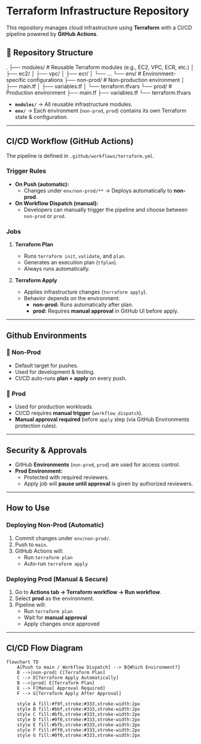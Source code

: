 # Terraform Infrastructure Repository

This repository manages cloud infrastructure using **Terraform** with a CI/CD pipeline powered by **GitHub Actions**.  

## 📂 Repository Structure

.
├── modules/ # Reusable Terraform modules (e.g., EC2, VPC, ECR, etc.)
│ ├── ec2/
│ ├── vpc/
│ ├── ecr/
│ └── ...
└── env/ # Environment-specific configurations
    ├── non-prod/ # Non-production environment
    │ ├── main.tf
    │ ├── variables.tf
    │ └── terraform.tfvars
    └── prod/ # Production environment
    ├── main.tf
    ├── variables.tf
    └── terraform.tfvars

- **`modules/`** → All reusable infrastructure modules.  
- **`env/`** → Each environment (`non-prod`, `prod`) contains its own Terraform state & configuration.  

---

## CI/CD Workflow (GitHub Actions)

The pipeline is defined in `.github/workflows/terraform.yml`.  

### Trigger Rules
- **On Push (automatic):**  
  - Changes under `env/non-prod/**` → Deploys automatically to **non-prod**.  
- **On Workflow Dispatch (manual):**  
  - Developers can manually trigger the pipeline and choose between `non-prod` or `prod`.  

### Jobs
1. **Terraform Plan**
   - Runs `terraform init`, `validate`, and `plan`.  
   - Generates an execution plan (`tfplan`).  
   - Always runs automatically.      

2. **Terraform Apply**
   - Applies infrastructure changes (`terraform apply`).  
   - Behavior depends on the environment:
     - **non-prod:** Runs automatically after plan.  
     - **prod:** Requires **manual approval** in GitHub UI before apply.  

---

##  Github Environments

### 🔹 Non-Prod
- Default target for pushes.  
- Used for development & testing.  
- CI/CD auto-runs **plan + apply** on every push.  

### 🔹 Prod
- Used for production workloads.  
- CI/CD requires **manual trigger** (`workflow_dispatch`).  
- **Manual approval required** before `apply` step (via GitHub Environments protection rules).  

---

## Security & Approvals
- GitHub **Environments** (`non-prod`, `prod`) are used for access control.  
- **Prod Environment:**  
  - Protected with required reviewers.  
  - Apply job will **pause until approval** is given by authorized reviewers.  

---

## How to Use

### Deploying Non-Prod (Automatic)
1. Commit changes under `env/non-prod/`.  
2. Push to `main`.  
3. GitHub Actions will:
   - Run `terraform plan`  
   - Auto-run `terraform apply`  

### Deploying Prod (Manual & Secure)
1. Go to **Actions tab → Terraform workflow → Run workflow**.  
2. Select **prod** as the environment.  
3. Pipeline will:
   - Run `terraform plan`  
   - Wait for **manual approval**  
   - Apply changes once approved  

---

## CI/CD Flow Diagram

```mermaid
flowchart TD
    A[Push to main / Workflow Dispatch] --> B{Which Environment?}
    B -->|non-prod| C[Terraform Plan]
    C --> D[Terraform Apply Automatically]
    B -->|prod| E[Terraform Plan]
    E --> F[Manual Approval Required]
    F --> G[Terraform Apply After Approval]

    style A fill:#f9f,stroke:#333,stroke-width:2px
    style B fill:#bbf,stroke:#333,stroke-width:2px
    style C fill:#bfb,stroke:#333,stroke-width:2px
    style D fill:#0f0,stroke:#333,stroke-width:2px
    style E fill:#bfb,stroke:#333,stroke-width:2px
    style F fill:#ff0,stroke:#333,stroke-width:2px
    style G fill:#0f0,stroke:#333,stroke-width:2px
